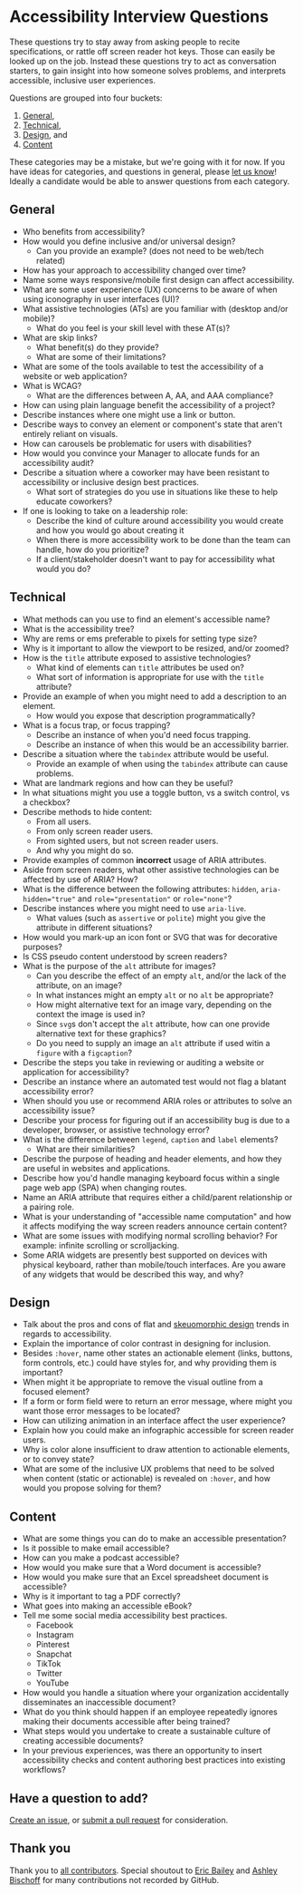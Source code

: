 # Accessibility Interview Questions
These questions try to stay away from asking people to recite specifications, or rattle off screen reader hot keys. Those can easily be looked up on the job. Instead these questions try to act as conversation starters, to gain insight into how someone solves problems, and interprets accessible, inclusive user experiences.

Questions are grouped into four buckets:

1. [General](#general),
2. [Technical](#technical),
3. [Design](#design), and
4. [Content](#content)

These categories may be a mistake, but we're going with it for now. If you have ideas for categories, and questions in general, please [let us know](https://github.com/scottaohara/accessibility_interview_questions/issues)! Ideally a candidate would be able to answer questions from each category.

## General
- Who benefits from accessibility?
- How would you define inclusive and/or universal design?
    + Can you provide an example? (does not need to be web/tech related)
- How has your approach to accessibility changed over time?
- Name some ways responsive/mobile first design can affect accessibility.
- What are some user experience (UX) concerns to be aware of when using iconography in user interfaces (UI)?
- What assistive technologies (ATs) are you familiar with (desktop and/or mobile)?
    + What do you feel is your skill level with these AT(s)?
- What are skip links?
    + What benefit(s) do they provide?
    + What are some of their limitations?
- What are some of the tools available to test the accessibility of a website or web application?
- What is WCAG?
    + What are the differences between A, AA, and AAA compliance?
- How can using plain language benefit the accessibility of a project?
- Describe instances where one might use a link or button.
- Describe ways to convey an element or component's state that aren't entirely reliant on visuals.
- How can carousels be problematic for users with disabilities?
- How would you convince your Manager to allocate funds for an accessibility audit?
- Describe a situation where a coworker may have been resistant to accessibility or inclusive design best practices.
    + What sort of strategies do you use in situations like these to help educate coworkers?
- If one is looking to take on a leadership role:
    + Describe the kind of culture around accessibility you would create and how you would go about creating it
    + When there is more accessibility work to be done than the team can handle, how do you prioritize?
    + If a client/stakeholder doesn't want to pay for accessibility what would you do?


## Technical
- What methods can you use to find an element's accessible name?
- What is the accessibility tree?
- Why are rems or ems preferable to pixels for setting type size?
- Why is it important to allow the viewport to be resized, and/or zoomed?
- How is the `title` attribute exposed to assistive technologies?
    + What kind of elements can `title` attributes be used on?
    + What sort of information is appropriate for use with the `title` attribute?
- Provide an example of when you might need to add a description to an element.
    + How would you expose that description programmatically?
- What is a focus trap, or focus trapping? 
    + Describe an instance of when you'd need focus trapping.
    + Describe an instance of when this would be an accessibility barrier.
- Describe a situation where the `tabindex` attribute would be useful.
    + Provide an example of when using the `tabindex` attribute can cause problems.
- What are landmark regions and how can they be useful?
- In what situations might you use a toggle button, vs a switch control, vs a checkbox?
- Describe methods to hide content:
    + From all users.
    + From only screen reader users.
    + From sighted users, but not screen reader users.
    + And why you might do so.
- Provide examples of common **incorrect** usage of ARIA attributes.
- Aside from screen readers, what other assistive technologies can be affected by use of ARIA? How?
- What is the difference between the following attributes: `hidden`, `aria-hidden="true"` and `role="presentation"` or `role="none"`?
- Describe instances where you might need to use `aria-live`.
    + What values (such as `assertive` or `polite`) might you give the attribute in different situations?
- How would you mark-up an icon font or SVG that was for decorative purposes?
- Is CSS pseudo content understood by screen readers?
- What is the purpose of the `alt` attribute for images?
    + Can you describe the effect of an empty `alt`, and/or the lack of the attribute, on an image?
    + In what instances might an empty `alt` or no `alt` be appropriate?
    + How might alternative text for an image vary, depending on the context the image is used in?
    + Since `svg`s don't accept the `alt` attribute, how can one provide alternative text for these graphics?
    + Do you need to supply an image an `alt` attribute if used witin a `figure` with a `figcaption`?
- Describe the steps you take in reviewing or auditing a website or application for accessibility?
- Describe an instance where an automated test would not flag a blatant accessibility error?
- When should you use or recommend <abbr>ARIA</abbr> roles or attributes to solve an accessibility issue?
- Describe your process for figuring out if an accessibility bug is due to a developer, browser, or assistive technology error?
- What is the difference between `legend`, `caption` and `label` elements?
     + What are their similarities?
- Describe the purpose of heading and header elements, and how they are useful in websites and applications.
- Describe how you'd handle managing keyboard focus within a single page web app (SPA) when changing routes.
- Name an ARIA attribute that requires either a child/parent relationship or a pairing role.
- What is your understanding of "accessible name computation" and how it affects modifying the way screen readers announce certain content?
- What are some issues with modifying normal scrolling behavior? For example: infinite scrolling or scrolljacking.
- Some ARIA widgets are presently best supported on devices with physical keyboard, rather than mobile/touch interfaces.  Are you aware of any widgets that would be described this way, and why?


## Design
- Talk about the pros and cons of flat and [skeuomorphic design](http://whatis.techtarget.com/definition/skeuomorphism) trends in regards to accessibility.
- Explain the importance of color contrast in designing for inclusion.
- Besides `:hover`, name other states an actionable element (links, buttons, form controls, etc.) could have styles for, and why providing them is important?
- When might it be appropriate to remove the visual outline from a focused element?
- If a form or form field were to return an error message, where might you want those error messages to be located?
- How can utilizing animation in an interface affect the user experience?
- Explain how you could make an infographic accessible for screen reader users.
- Why is color alone insufficient to draw attention to actionable elements, or to convey state?
- What are some of the inclusive UX problems that need to be solved when content (static or actionable) is revealed on `:hover`, and how would you propose solving for them?


## Content
- What are some things you can do to make an accessible presentation?
- Is it possible to make email accessible?
- How can you make a podcast accessible?
- How would you make sure that a Word document is accessible?
- How would you make sure that an Excel spreadsheet document is accessible?
- Why is it important to tag a PDF correctly?
- What goes into making an accessible eBook?
- Tell me some social media accessibility best practices.
    + Facebook
    + Instagram
    + Pinterest
    + Snapchat
    + TikTok
    + Twitter
    + YouTube
- How would you handle a situation where your organization accidentally disseminates an inaccessible document?
- What do you think should happen if an employee repeatedly ignores making their documents accessible after being trained?
- What steps would you undertake to create a sustainable culture of creating accessible documents?
- In your previous experiences, was there an opportunity to insert accessibility checks and content authoring best practices into existing workflows?


## Have a question to add?
[Create an issue](https://github.com/scottaohara/accessibility_interview_questions/issues), or [submit a pull request](https://github.com/scottaohara/accessibility_interview_questions/pulls) for consideration.


## Thank you
Thank you to [all contributors](https://github.com/scottaohara/accessibility_interview_questions/graphs/contributors).
Special shoutout to [Eric Bailey](https://github.com/ericwbailey) and [Ashley Bischoff](https://github.com/handcoding) for many contributions not recorded by GitHub.
